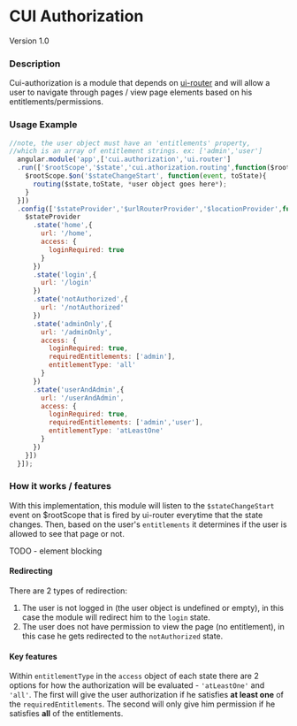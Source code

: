 # CUI Authorization
Version 1.0


### Description
Cui-authorization is a module that depends on [ui-router](https://github.com/angular-ui/ui-router) and will allow a user to navigate through pages / view page elements based on his entitlements/permissions.

### Usage Example

```javascript
//note, the user object must have an 'entitlements' property,
//which is an array of entitlement strings. ex: ['admin','user']
  angular.module('app',['cui.authorization','ui.router']
  .run(['$rootScope','$state','cui.athorization.routing',function($rootScope,$state,routing){
    $rootScope.$on('$stateChangeStart', function(event, toState){
      routing($state,toState, *user object goes here*);
    }
  }])
  .config(['$stateProvider','$urlRouterProvider','$locationProvider',function($stateProvider,$urlRouterProvider,$locationProvider){
    $stateProvider
      .state('home',{
        url: '/home',
        access: {
          loginRequired: true
        }
      })
      .state('login',{
        url: '/login'
      })
      .state('notAuthorized',{
        url: '/notAuthorized'
      })
      .state('adminOnly',{
        url: '/adminOnly',
        access: {
          loginRequired: true,
          requiredEntitlements: ['admin'],
          entitlementType: 'all'
        }
      })
      .state('userAndAdmin',{
        url: '/userAndAdmin',
        access: {
          loginRequired: true,
          requiredEntitlements: ['admin','user'],
          entitlementType: 'atLeastOne'
        }
      })
    }])
  }]);

```

### How it works / features
With this implementation, this module will listen to the `$stateChangeStart` event on $rootScope that is fired by ui-router everytime that the state changes. Then, based on the user's `entitlements` it determines if the user is allowed to see that page or not.

TODO - element blocking

#### Redirecting
There are 2 types of redirection:
1. The user is not logged in (the user object is undefined or empty), in this case the module will redirect him to the `login` state.
2. The user does not have permission to view the page (no entitlement), in this case he gets redirected to the `notAuthorized` state.

#### Key features
Within `entitlementType` in the `access` object of each state there are 2 options for how the authorization will be evaluated - `'atLeastOne'` and `'all'`. The first will give the user authorization if he satisfies <b>at least one</b> of the `requiredEntitlements`. The second will only give him permission if he satisfies <b>all</b> of the entitlements.
